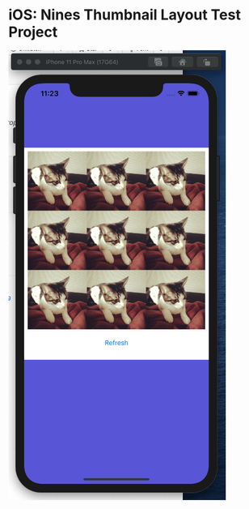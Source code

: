# iOS: Nines Thumbnail Layout Test Project

![Image of Example](https://raw.githubusercontent.com/niaeashes/ios-nines-thumbnail-layout-test/master/Example.png)
